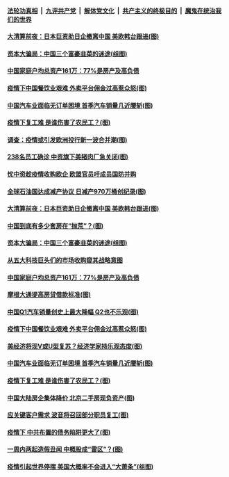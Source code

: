 

####  [法轮功真相](../../../../basic/blob/master/README.md?t=04131901) &nbsp;|&nbsp; [九评共产党](../../../../9ping.md/blob/master/README.md?t=04131901) &nbsp;|&nbsp; [解体党文化](../../../../jtdwh.md/blob/master/README.md?t=04131901)  &nbsp;|&nbsp; [共产主义的终极目的](../../../../gczydzjmd.md/blob/master/README.md?t=04131901) &nbsp;|&nbsp; [魔鬼在统治我们的世界](../../../../mgztzwmdsj.md/blob/master/README.md?t=04131901) 

#### [大清算前夜：日本巨资助日企撤离中国 美欧韩台跟进(图)](../pages/p5/929601.md?t=04131901) 

#### [资本大骗局：中国三个富豪韭菜的迷途(组图)](../pages/p5/929575.md?t=04131901) 

#### [中国家庭户均总资产161万：77%是房产及高负债](../pages/p5/929594.md?t=04131901) 

#### [疫情下中国餐饮业艰难 外卖平台佣金过高惹众怒(图)](../pages/p5/929569.md?t=04131901) 

#### [中国汽车业面临无订单困境 首季汽车销量几近腰斩(图)](../pages/p5/929564.md?t=04131901) 

#### [疫情下复工难 是谁伤害了农民工？(图)](../pages/p5/929552.md?t=04131901) 

#### [调查：疫情或引发欧洲投行新一波合并潮(图)](../pages/p5/929640.md?t=04131901) 

#### [238名员工确诊 中资旗下美猪肉厂急关闭(图)](../pages/p5/929635.md?t=04131901) 

#### [忧中资趁疫情收购欧企 欧盟官员吁成员国防并购](../pages/p5/929629.md?t=04131901) 

#### [全球石油国达成减产协议 日减产970万桶创纪录(图)](../pages/p5/929611.md?t=04131901) 

#### [大清算前夜：日本巨资助日企撤离中国 美欧韩台跟进(图)](../pages/p5/929601.md?t=04131901) 

#### [中国到底有多少套房在“抛荒”？(图)](../pages/p5/929591.md?t=04131901) 

#### [资本大骗局：中国三个富豪韭菜的迷途(组图)](../pages/p5/929575.md?t=04131901) 

#### [从五大科技巨头们的市场收购窥其战略意图](../pages/p5/929584.md?t=04131901) 

#### [中国家庭户均总资产161万：77%是房产及高负债](../pages/p5/929594.md?t=04131901) 

#### [摩根大通提高房贷借款标准(图)](../pages/p5/929572.md?t=04131901) 

#### [中国Q1汽车销量创史上最大降幅 Q2也不乐观(图)](../pages/p5/929571.md?t=04131901) 

#### [疫情下中国餐饮业艰难 外卖平台佣金过高惹众怒(图)](../pages/p5/929569.md?t=04131901) 

#### [美经济将现V或U型复苏？经济学家持乐观态度(图)](../pages/p5/929566.md?t=04131901) 

#### [中国汽车业面临无订单困境 首季汽车销量几近腰斩(图)](../pages/p5/929564.md?t=04131901) 

#### [疫情下复工难 是谁伤害了农民工？(图)](../pages/p5/929552.md?t=04131901) 

#### [中国大陆房企集体降价 北京二手房现负资产(图)](../pages/p5/929541.md?t=04131901) 

#### [应关键客户需求 波音将召回部分职员复工(图)](../pages/p5/929546.md?t=04131901) 

#### [疫情下 中共布置的债务陷阱更大了(图)](../pages/p5/929471.md?t=04131901) 

#### [一周内两起造假丑闻 中概股成“雷区”？(图)](../pages/p5/929472.md?t=04131901) 

#### [疫情引起世界停摆 美国大概率不会进入“大萧条”(组图)](../pages/p5/929482.md?t=04131901) 

